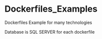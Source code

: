 # Dockerfiles_Examples
Dockerfiles Example for many technologies

Database is SQL SERVER for each dockerfile
